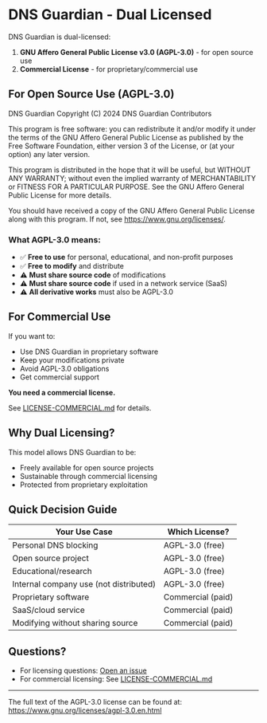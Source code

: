 # DNS Guardian - Dual Licensed

DNS Guardian is dual-licensed:

1. **GNU Affero General Public License v3.0 (AGPL-3.0)** - for open source use
2. **Commercial License** - for proprietary/commercial use

## For Open Source Use (AGPL-3.0)

DNS Guardian
Copyright (C) 2024 DNS Guardian Contributors

This program is free software: you can redistribute it and/or modify
it under the terms of the GNU Affero General Public License as published
by the Free Software Foundation, either version 3 of the License, or
(at your option) any later version.

This program is distributed in the hope that it will be useful,
but WITHOUT ANY WARRANTY; without even the implied warranty of
MERCHANTABILITY or FITNESS FOR A PARTICULAR PURPOSE. See the
GNU Affero General Public License for more details.

You should have received a copy of the GNU Affero General Public License
along with this program. If not, see <https://www.gnu.org/licenses/>.

### What AGPL-3.0 means:

- ✅ **Free to use** for personal, educational, and non-profit purposes
- ✅ **Free to modify** and distribute
- ⚠️ **Must share source code** of modifications
- ⚠️ **Must share source code** if used in a network service (SaaS)
- ⚠️ **All derivative works** must also be AGPL-3.0

## For Commercial Use

If you want to:
- Use DNS Guardian in proprietary software
- Keep your modifications private
- Avoid AGPL-3.0 obligations
- Get commercial support

**You need a commercial license.**

See [LICENSE-COMMERCIAL.md](LICENSE-COMMERCIAL.md) for details.

## Why Dual Licensing?

This model allows DNS Guardian to be:
- Freely available for open source projects
- Sustainable through commercial licensing
- Protected from proprietary exploitation

## Quick Decision Guide

| Your Use Case | Which License? |
|--------------|----------------|
| Personal DNS blocking | AGPL-3.0 (free) |
| Open source project | AGPL-3.0 (free) |
| Educational/research | AGPL-3.0 (free) |
| Internal company use (not distributed) | AGPL-3.0 (free) |
| Proprietary software | Commercial (paid) |
| SaaS/cloud service | Commercial (paid) |
| Modifying without sharing source | Commercial (paid) |

## Questions?

- For licensing questions: [Open an issue](https://github.com/yourusername/dns-guardian/issues)
- For commercial licensing: See [LICENSE-COMMERCIAL.md](LICENSE-COMMERCIAL.md)

---

The full text of the AGPL-3.0 license can be found at:
https://www.gnu.org/licenses/agpl-3.0.en.html